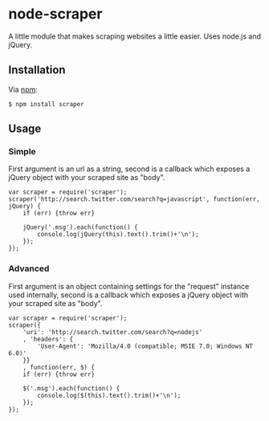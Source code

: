 # node-scraper

A little module that makes scraping websites a little easier. Uses node.js and jQuery.

## Installation

Via [npm](http://github.com/isaacs/npm):

    $ npm install scraper

## Usage

### Simple
First argument is an url as a string, second is a callback which exposes a jQuery object with your scraped site as "body".

    var scraper = require('scraper');
    scraper('http://search.twitter.com/search?q=javascript', function(err, jQuery) {
        if (err) {throw err}
        
        jQuery('.msg').each(function() {
            console.log(jQuery(this).text().trim()+'\n');
        });
    });
### Advanced
First argument is an object containing settings for the "request" instance used internally, second is a callback which exposes a jQuery object with your scraped site as "body".

    var scraper = require('scraper');
    scraper({
        'uri': 'http://search.twitter.com/search?q=nodejs'
        , 'headers': {
            'User-Agent': 'Mozilla/4.0 (compatible; MSIE 7.0; Windows NT 6.0)'
        }}
        , function(err, $) {
        if (err) {throw err}
        
        $('.msg').each(function() {
            console.log($(this).text().trim()+'\n');
        });
    });
